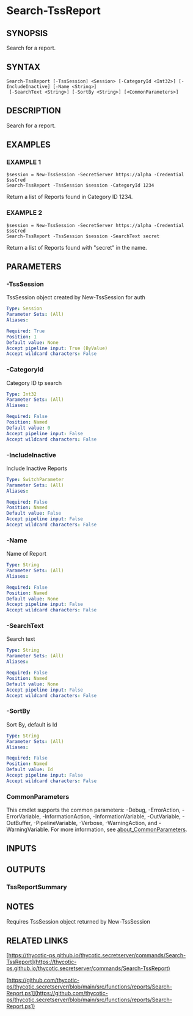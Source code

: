 # Search-TssReport

## SYNOPSIS
Search for a report.

## SYNTAX

```
Search-TssReport [-TssSession] <Session> [-CategoryId <Int32>] [-IncludeInactive] [-Name <String>]
 [-SearchText <String>] [-SortBy <String>] [<CommonParameters>]
```

## DESCRIPTION
Search for a report.

## EXAMPLES

### EXAMPLE 1
```
$session = New-TssSession -SecretServer https://alpha -Credential $ssCred
Search-TssReport -TssSession $session -CategoryId 1234
```

Return a list of Reports found in Category ID 1234.

### EXAMPLE 2
```
$session = New-TssSession -SecretServer https://alpha -Credential $ssCred
Search-TssReport -TssSession $session -SearchText secret
```

Return a list of Reports found with "secret" in the name.

## PARAMETERS

### -TssSession
TssSession object created by New-TssSession for auth

```yaml
Type: Session
Parameter Sets: (All)
Aliases:

Required: True
Position: 1
Default value: None
Accept pipeline input: True (ByValue)
Accept wildcard characters: False
```

### -CategoryId
Category ID tp search

```yaml
Type: Int32
Parameter Sets: (All)
Aliases:

Required: False
Position: Named
Default value: 0
Accept pipeline input: False
Accept wildcard characters: False
```

### -IncludeInactive
Include Inactive Reports

```yaml
Type: SwitchParameter
Parameter Sets: (All)
Aliases:

Required: False
Position: Named
Default value: False
Accept pipeline input: False
Accept wildcard characters: False
```

### -Name
Name of Report

```yaml
Type: String
Parameter Sets: (All)
Aliases:

Required: False
Position: Named
Default value: None
Accept pipeline input: False
Accept wildcard characters: False
```

### -SearchText
Search text

```yaml
Type: String
Parameter Sets: (All)
Aliases:

Required: False
Position: Named
Default value: None
Accept pipeline input: False
Accept wildcard characters: False
```

### -SortBy
Sort By, default is Id

```yaml
Type: String
Parameter Sets: (All)
Aliases:

Required: False
Position: Named
Default value: Id
Accept pipeline input: False
Accept wildcard characters: False
```

### CommonParameters
This cmdlet supports the common parameters: -Debug, -ErrorAction, -ErrorVariable, -InformationAction, -InformationVariable, -OutVariable, -OutBuffer, -PipelineVariable, -Verbose, -WarningAction, and -WarningVariable. For more information, see [about_CommonParameters](http://go.microsoft.com/fwlink/?LinkID=113216).

## INPUTS

## OUTPUTS

### TssReportSummary
## NOTES
Requires TssSession object returned by New-TssSession

## RELATED LINKS

[https://thycotic-ps.github.io/thycotic.secretserver/commands/Search-TssReport](https://thycotic-ps.github.io/thycotic.secretserver/commands/Search-TssReport)

[https://github.com/thycotic-ps/thycotic.secretserver/blob/main/src/functions/reports/Search-Report.ps1](https://github.com/thycotic-ps/thycotic.secretserver/blob/main/src/functions/reports/Search-Report.ps1)


